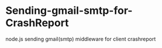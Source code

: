 # Sending-gmail-smtp-for-CrashReport
node.js sending gmail(smtp) middleware for client crashreport

